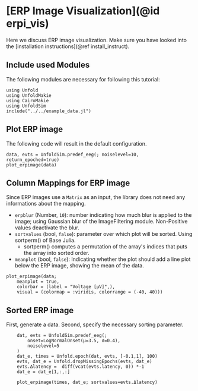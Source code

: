 # [ERP Image Visualization](@id erpi_vis)

Here we discuss ERP image visualization. 
Make sure you have looked into the [installation instructions](@ref install_instruct).

## Include used Modules
The following modules are necessary for following this tutorial:
```@example main
using Unfold
using UnfoldMakie
using CairoMakie
using UnfoldSim
include("../../example_data.jl")
```


## Plot ERP image

The following code will result in the default configuration. 
```@example main
data, evts = UnfoldSim.predef_eeg(; noiselevel=10, return_epoched=true)
plot_erpimage(data)
```

## Column Mappings for ERP image

Since ERP images use a `Matrix` as an input, the library does not need any informations about the mapping.

- `erpblur` (Number, `10`): number indicating how much blur is applied to the image; using Gaussian blur of the ImageFiltering module.
Non-Positive values deactivate the blur.
- `sortvalues` (bool, `false`): parameter over which plot will be sorted. Using sortperm() of Base Julia. 
    - sortperm() computes a permutation of the array's indices that puts the array into sorted order. 
- `meanplot` (bool, `false`): Indicating whether the plot should add a line plot below the ERP image, showing the mean of the data.

```@example main
plot_erpimage(data;
    meanplot = true,
    colorbar = (label = "Voltage [µV]",),
    visual = (colormap = :viridis, colorrange = (-40, 40)))

```

## Sorted ERP image

First, generate a data. Second, specify the necessary sorting parameter. 

```@example main
    dat, evts = UnfoldSim.predef_eeg(; 
        onset=LogNormalOnset(μ=3.5, σ=0.4), 
        noiselevel=5
    )
    dat_e, times = Unfold.epoch(dat, evts, [-0.1,1], 100)
    evts, dat_e = Unfold.dropMissingEpochs(evts, dat_e)
    evts.Δlatency =  diff(vcat(evts.latency, 0)) *-1
    dat_e = dat_e[1,:,:]

    plot_erpimage(times, dat_e; sortvalues=evts.Δlatency)
```